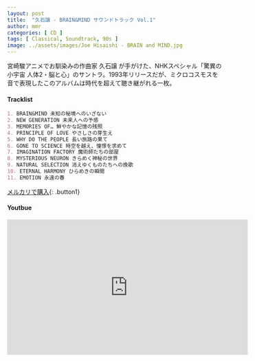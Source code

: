 ```yaml
---
layout: post
title:  "久石譲 - BRAIN&MIND サウンドトラック Vol.1"
author: mmr
categories: [ CD ]
tags: [ Classical, Soundtrack, 90s ]
image: ../assets/images/Joe Hisaishi - BRAIN and MIND.jpg
---
```


宮崎駿アニメでお馴染みの作曲家 久石譲 が手がけた、NHKスペシャル「驚異の小宇宙 人体2・脳と心」のサントラ。1993年リリースだが、ミクロコスモスを音で表現したこのアルバムは時代を超えて聴き継がれる一枚。

#### Tracklist
```md
1. BRAIN&MIND 未知の秘境へのいざない
2. NEW GENERATION 未来人への予感
3. MEMORIES OF… 鮮やかな記憶の残照
4. PRINCIPLE OF LOVE やさしさの芽生え
5. WHY DO THE PEOPLE 長い旅路の果て
6. GONE TO SCIENCE 時空を越え、憧憬を求めて
7. IMAGINATION FACTORY 魔術師たちの部屋
8. MYSTERIOUS NEURON きらめく神秘の世界
9. NATURAL SELECTION 消えゆくものたちへの挽歌
10. ETERNAL HARMONY ひらめきの瞬間
11. EMOTION 永遠の春
```

[メルカリで購入](https://jp.mercari.com/item/m55176242690?afid=6142608987){: .button1}

#### Youtbue
<iframe width="560" height="315" src="https://www.youtube.com/embed/QHc0HGVOE5M?si=jGr5_YDtWORtXdKf" title="YouTube video player" frameborder="0" allow="accelerometer; autoplay; clipboard-write; encrypted-media; gyroscope; picture-in-picture; web-share" referrerpolicy="strict-origin-when-cross-origin" allowfullscreen></iframe>